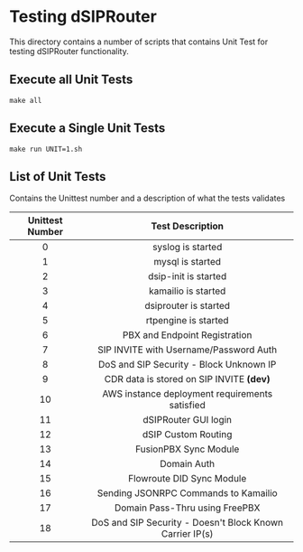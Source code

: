# Testing dSIPRouter

This directory contains a number of scripts that contains Unit Test for testing dSIPRouter
functionality.  

## Execute all Unit Tests

```
make all
```

## Execute a Single Unit Tests

```
make run UNIT=1.sh
```

## List of Unit Tests

Contains the Unittest number and a description of what the tests validates

|      Unittest Number      |             Test Description             |
|:-------------------------:|:----------------------------------------:|
|0|syslog is started|
|1|mysql is started|
|2|dsip-init is started|
|3|kamailio is started|
|4|dsiprouter is started|
|5|rtpengine is started|
|6|PBX and Endpoint Registration|
|7|SIP INVITE with Username/Password Auth|
|8|DoS and SIP Security - Block Unknown IP|
|9|CDR data is stored on SIP INVITE **(dev)**|
|10|AWS instance deployment requirements satisfied|
|11|dSIPRouter GUI login|
|12|dSIP Custom Routing|
|13|FusionPBX Sync Module|
|14|Domain Auth|
|15|Flowroute DID Sync Module|
|16|Sending JSONRPC Commands to Kamailio|
|17|Domain Pass-Thru using FreePBX|
|18|DoS and SIP Security - Doesn't Block Known Carrier IP(s)|
